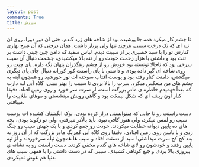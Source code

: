 ```yaml
---
layout: post
comments: True
title: سیبش
---
```



تا چشم کار میکرد همه جا پوشیده بود از شاخه های زرد گندم، حتی آن دور دورا،  روی ان تپه ای که تک درخت سیبی، هرچند تنها ولی پربار داشت. همان درختی که آن صبح بهاری کنارش تو را با سبد حصیری پر از سیبت دیدم. لباس سفید که دامن چین چینی داشت بر تنت بود و داشتی با هزار زحمت خودت رو از تنه بالا میکشیدی، چشمت دنبال آن سیب  سرخی بود که تاحالا تونسته بود خودش رو از چشم رهگذران پنهان نگه داره.  پای چپت رو روی شاخه ای گیر داده بودی و داشتی با پای راستت کور کورانه دنبال جای پای دیگری میگشتی، دامنت کنار رفته بود و پوست افتاب سوخته ات نور خورشید رو همچون آینه به چشم های من منعکس میکرد. سرت را بالا بردی تا سیبت را بهتر ببینی، کلاه آبی لبه دارت که بعداً فهمیدم خاطره ی مادر بزرگت است، از سرت سر خورد و روی زمین افتاد. دقیقا کنار اون ریشه ای که شکل نیمکت بود و گاهی رویش مینشستی و موهای طلاییت را میبافتی.  

دست راستت رو تا جایی که میتوانستی دراز کرده بودی، نوک انگشتان کشیده ات پوست سیب رو لمس میکرد، ولی هنوز کافی نبود، باید بالاتر میرفتی، ولی تو ژکوند بودی، بچه های ده پایین دیوانه خطابت میکردند. خودت رو جمع کردی و با یک جهش سیب رو چنگ زدی و با باسن روی زمین افتادی، دقیقا روی کلاه آبی کمرنگ مادر بزرگت که از آن روز به بعد کج کج سرت میذاشتی! سبد از دستت افتاد و سیب ها همچون تیله سرخوردند و از تپه پایین رفتند و خودشون رو لای شاخه های گندم مخفی کردند. دست راستت رو به نشانه ی پیروزی بالا بردی و جیغ کوتاهی کشیدی. سیبی که در دست داشتی را با همهی سیب های دنیا هم عوض نمیکردی. 
